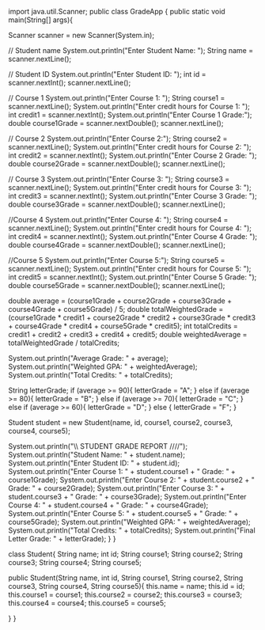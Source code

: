 import java.util.Scanner;
public class GradeApp {
public static void main(String[] args){


   Scanner scanner = new Scanner(System.in);


   // Student name
   System.out.println("Enter Student Name: ");
   String name = scanner.nextLine();


   // Student ID
   System.out.println("Enter Student ID: ");
   int id = scanner.nextInt();
   scanner.nextLine();


   // Course 1
   System.out.println("Enter Course 1: ");
   String course1 = scanner.nextLine();
   System.out.println("Enter credit hours for Course 1: ");
   int credit1 = scanner.nextInt();
   System.out.println("Enter Course 1 Grade:");
   double course1Grade = scanner.nextDouble();
   scanner.nextLine();


   // Course 2
   System.out.println("Enter Course 2:");
   String course2 = scanner.nextLine();
   System.out.println("Enter credit hours for Course 2: ");
   int credit2 = scanner.nextInt();
   System.out.println("Enter Course 2 Grade: ");
   double course2Grade = scanner.nextDouble();
   scanner.nextLine();


   // Course 3
   System.out.println("Enter Course 3: ");
   String course3 = scanner.nextLine();
   System.out.println("Enter credit hours for Course 3: ");
   int credit3 = scanner.nextInt();
   System.out.println("Enter Course 3 Grade: ");
   double course3Grade = scanner.nextDouble();
   scanner.nextLine();


   //Course 4
   System.out.println("Enter Course 4: ");
   String course4 = scanner.nextLine();
   System.out.println("Enter credit hours for Course 4: ");
   int credit4 = scanner.nextInt();
   System.out.println("Enter Course 4 Grade: ");
   double course4Grade  = scanner.nextDouble();
   scanner.nextLine();


   //Course 5
   System.out.println("Enter Course 5:");
   String course5 = scanner.nextLine();
   System.out.println("Enter credit hours for Course 5: ");
   int credit5 = scanner.nextInt();
   System.out.println("Enter Course 5 Grade: ");
   double course5Grade = scanner.nextDouble();
   scanner.nextLine();


   double average = (course1Grade + course2Grade + course3Grade + course4Grade + course5Grade) / 5;
   double totalWeightedGrade = (course1Grade * credit1 + course2Grade * credit2 + course3Grade * credit3 + course4Grade * credit4 + course5Grade * credit5);
   int totalCredits = credit1 + credit2 + credit3 + credit4 + credit5;
   double weightedAverage = totalWeightedGrade / totalCredits;


   System.out.println("Average Grade: " + average);
   System.out.println("Weighted GPA: " + weightedAverage);
   System.out.println("Total Credits: " + totalCredits);


   String letterGrade;
   if (average >= 90){
       letterGrade = "A";
   } else if (average >= 80){
       letterGrade = "B";
   } else if (average >= 70){
       letterGrade = "C";
   } else if (average >= 60){
       letterGrade = "D";
   } else {
       letterGrade = "F";
   }


   Student student = new Student(name, id, course1, course2, course3, course4, course5);


   System.out.println("\\\\ STUDENT GRADE REPORT ////");
   System.out.println("Student Name: " + student.name);
   System.out.println("Enter Student ID: " + student.id);
   System.out.println("Enter Course 1: " + student.course1 + " Grade: " + course1Grade);
   System.out.println("Enter Course 2: " + student.course2 + " Grade: " + course2Grade);
   System.out.println("Enter Course 3: " + student.course3 + " Grade: " + course3Grade);
   System.out.println("Enter Course 4: " + student.course4 + " Grade: " + course4Grade);
   System.out.println("Enter Course 5: " + student.course5 + " Grade: " + course5Grade);
   System.out.println("Weighted GPA: " + weightedAverage);
   System.out.println("Total Credits: " + totalCredits);
   System.out.println("Final Letter Grade: " + letterGrade);
   }
   }


class Student{
   String name;
   int id;
   String course1;
   String course2;
   String course3;
   String course4;
   String course5;


   public Student(String name, int id, String course1, String course2, String course3, String course4, String course5){
       this.name = name;
       this.id = id;
       this.course1 = course1;
       this.course2 = course2;
       this.course3 = course3;
       this.course4 = course4;
       this.course5 = course5;


   }
}

